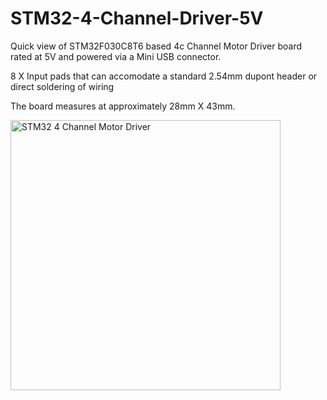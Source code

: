 # STM32-4-Channel-Driver-5V

Quick view of STM32F030C8T6 based 4c Channel Motor Driver board rated at 5V and powered via a Mini USB connector.

8 X Input pads that can accomodate a standard 2.54mm dupont header or direct soldering of wiring

The board measures at approximately 28mm X 43mm.

<img width="432" alt="STM32 4 Channel Motor Driver" src="https://github.com/gxdeange/STM32-4-Channel-Driver-5V/assets/57690555/9d4c5ce2-8f17-4843-9de3-cbdcd65b3f55">

